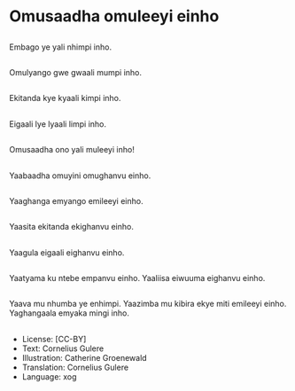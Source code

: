 # Omusaadha omuleeyi einho

##
Embago ye yali nhimpi
inho.

##
Omulyango gwe gwaali
mumpi inho.

##
Ekitanda kye kyaali
kimpi inho.

##
Eigaali lye lyaali limpi
inho.

##
Omusaadha ono yali
muleeyi inho!

##
Yaabaadha omuyini
omughanvu einho.

##
Yaaghanga emyango
emileeyi einho.

##
Yaasita ekitanda
ekighanvu einho.

##
Yaagula eigaali
eighanvu einho.

##
Yaatyama ku ntebe
empanvu einho.
Yaaliisa eiwuuma
eighanvu einho.

##
Yaava mu nhumba ye
enhimpi.
Yaazimba mu kibira
ekye miti emileeyi
einho.
Yaghangaala emyaka
mingi inho.

##
* License: [CC-BY]
* Text: Cornelius Gulere
* Illustration: Catherine Groenewald
* Translation: Cornelius Gulere
* Language: xog
